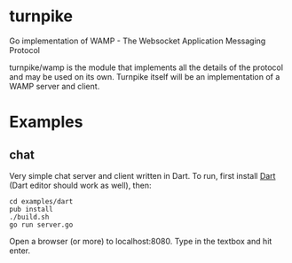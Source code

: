 turnpike
========

Go implementation of WAMP - The Websocket Application Messaging Protocol

turnpike/wamp is the module that implements all the details of the protocol and may be used on its
own. Turnpike itself will be an implementation of a WAMP server and client.

Examples
========

chat
----

Very simple chat server and client written in Dart. To run, first install [Dart](http://www.dartlang.org/tools/sdk/) (Dart editor should work as well), then:

    cd examples/dart
	pub install
	./build.sh
	go run server.go

Open a browser (or more) to localhost:8080. Type in the textbox and hit enter.
